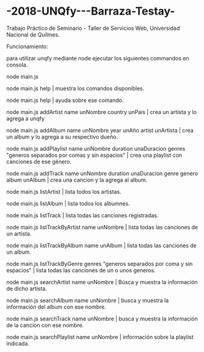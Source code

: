 ﻿# -2018-UNQfy---Barraza-Testay-
Trabajo Práctico de Seminario - Taller de Servicios Web, Universidad Nacional de Quilmes.


Funcionamiento:

para utilizar unqfy mediante node ejecutar los siguientes commandos en consola.

node main.js <comando> <parametros con argumentos>

node main.js help 
| muestra los comandos disponibles.

node main.js help <comando>
| ayuda sobre ese comando.

node main.js addArtist name unNombre country unPais 
| crea un artista y lo agrega a unqfy

node main.js addAlbum name unNombre year unAño artist unArtista 
| crea un album y lo agrega a su respectivo dueño.

node main.js addPlaylist name unNombre duration unaDuracion genres "generos separados por comas y sin espacios" 
| crea una playlist con canciones de ese género.

node main.js addTrack name unNombre duration unaDuracion genre genero album unAlbum 
| crea una cancion y la agrega al album.

node main.js listArtist 
| lista todos los artistas.

node main.js listAlbum 
| lista todos los albumnes. 

node main.js listTrack 
| lista todas las canciones registradas.

node main.js listTrackByArtist  name unNombre
| lista todas las canciones de un artista.

node main.js listTrackByAlbum  name unAlbum
| lista todas las canciones de un album.

node main.js listTrackByGenre genres "generos separados por coma y sin espacios"
| lista todas las canciones de un o unos generos.

node main.js searchArtist name unNombre 
| Búsca y muestra la información de dicho artista.

node main.js searchAlbum name unNombre 
| busca y muestra la información del album con ese nombre.

node main.js searchTrack name unNombre 
| busca y muestra la información de la cancion con ese nombre.

node main.js searchPlaylist name unNombre 
| información sobre la playlist indicada.

